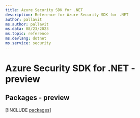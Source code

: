 ```yaml
---
title: Azure Security SDK for .NET
description: Reference for Azure Security SDK for .NET
author: pallavit
ms.author: pallavit
ms.data: 08/23/2023
ms.topic: reference
ms.devlang: dotnet
ms.service: security
---
```

# Azure Security SDK for .NET - preview
## Packages - preview
[!INCLUDE [packages](security-index.md)]
